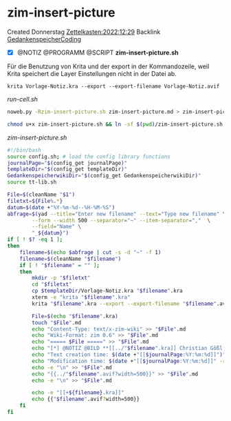 # zim-insert-picture
Created Donnerstag [Zettelkasten:2022:12:29]()
Backlink [GedankenspeicherCoding](../GedankenspeicherCoding.md)

- [X] @NOTIZ @PROGRAMM @SCRIPT  **zim-insert-picture.sh**


Für die Benutzung von Krita und der export in der Kommandozeile, weil Krita speichert die Layer Einstellungen nicht in der Datei ab.

``krita Vorlage-Notiz.kra --export --export-filename Vorlage-Notiz.avif``


*run-cell.sh*
```bash
noweb.py -Rzim-insert-picture.sh zim-insert-picture.md > zim-insert-picture.sh && echo 'fertig'
```

```bash
chmod u+x zim-insert-picture.sh && ln -sf $(pwd)/zim-insert-picture.sh ~/.local/bin/zim-insert-picture.sh && echo 'fertig'
```


*zim-insert-picture.sh*
```bash
#!/bin/bash
source config.sh; # load the config library functions
journalPage="$(config_get journalPage)"
templateDir="$(config_get templateDir)"
GedankenspeicherwikiDir="$(config_get GedankenspeicherwikiDir)"
source tt-lib.sh

File=$(cleanName "$1")
filetxt=${File%.*}
datum=$(date +"%Y-%m-%d--%H-%M-%S")
abfrage=$(yad --title="Enter new filename" --text="Type new filename" \
		--form --width 500 --separator="~" --item-separator=","  \
		--field="Name" \
		"_${datum}")
if [ ! $? -eq 1 ];
then
	filename=$(echo $abfrage | cut -s -d "~" -f 1)
	filename=$(cleanName "$filename")
	if [ ! "$filename" = "" ];
	then
		mkdir -p "$filetxt"
		cd "$filetxt"
		cp $templateDir/Vorlage-Notiz.kra "$filename".kra
		xterm -e "krita "$filename".kra"
		krita "$filename".kra --export --export-filename "$filename".avif

		File=$(echo "$filename".kra)
		touch "$File".md
		echo "Content-Type: text/x-zim-wiki" >> "$File".md
		echo "Wiki-Format: zim 0.6" >> "$File".md
		echo "===== $File =====" >> "$File".md
		echo "[*] @NOTIZ @BILD **[[../"$filename".kra]] Christian Gößl **" >> "$File".md
		echo "Text creation time: $(date +"[[$journalPage:%Y:%m:%d]]")" >> "$File".md
		echo "Modification time: $(date +"[[$journalPage:%Y:%m:%d]]" -r "$1")" >> "$File".md
		echo -e "\n" >> "$File".md
		echo "{{../"$filename".avif?width=500}}" >> "$File".md
		echo -e "\n" >> "$File".md

		echo -e "[[+${filename}.kra]]"
		echo {{"$filename".avif?width=500}}
	fi
fi
```

